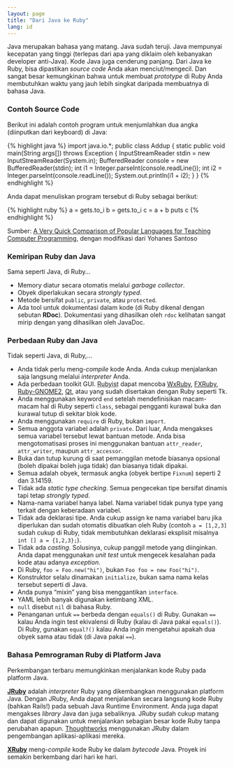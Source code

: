 ```yaml
---
layout: page
title: "Dari Java ke Ruby"
lang: id
---
```


Java merupakan bahasa yang matang. Java sudah teruji. Java mempunyai
kecepatan yang tinggi (terlepas dari apa yang diklaim oleh kebanyakan
developer anti-Java). Kode Java juga cenderung panjang. Dari Java ke
Ruby, bisa dipastikan *source code* Anda akan menciut/mengecil. Dan
sangat besar kemungkinan bahwa untuk membuat *prototype* di Ruby Anda
membutuhkan waktu yang jauh lebih singkat daripada membuatnya di bahasa
Java.

### Contoh Source Code

Berikut ini adalah contoh program untuk menjumlahkan dua angka
(diinputkan dari keyboard) di Java:

{% highlight java %}
import java.io.*;
public class Addup
{
   static public void main(String args[]) throws Exception {
       InputStreamReader stdin = new InputStreamReader(System.in);
       BufferedReader console = new BufferedReader(stdin);
       int i1 = Integer.parseInt(console.readLine());
       int i2 = Integer.parseInt(console.readLine());
       System.out.println(i1 + i2);
   }
}
{% endhighlight %}

Anda dapat menuliskan program tersebut di Ruby sebagai berikut:

{% highlight ruby %}
a = gets.to_i
b = gets.to_i
c = a + b
puts c
{% endhighlight %}

Sumber: [A Very Quick Comparison of Popular Languages for Teaching
Computer Programming][8], dengan modifikasi dari Yohanes Santoso

### Kemiripan Ruby dan Java

Sama seperti Java, di Ruby…

* Memory diatur secara otomatis melalui *garbage collector*.
* Obyek diperlakukan secara *strongly typed*.
* Metode bersifat `public`, `private`, atau `protected`.
* Ada tool untuk dokumentasi dalam kode (di Ruby dikenal dengan sebutan
  **RDoc**). Dokumentasi yang dihasilkan oleh `rdoc` kelihatan sangat
  mirip dengan yang dihasilkan oleh JavaDoc.

### Perbedaan Ruby dan Java

Tidak seperti Java, di Ruby,...

* Anda tidak perlu meng-*compile* kode Anda. Anda cukup menjalankan saja
  langsung melalui *interpreter* Anda.
* Ada perbedaan toolkit GUI. <abbr title="Matz telah mendeklarasikan
  Pengguna Ruby disebut dengan sebutan Rubyist">Rubyist</abbr> dapat
  mencoba [WxRuby][1], [FXRuby][2], [Ruby-GNOME2][3], [Qt][4],
  atau yang sudah disertakan dengan Ruby seperti Tk.
* Anda menggunakan keyword `end` setelah mendefinisikan macam-macam hal
  di Ruby seperti `class`, sebagai pengganti kurawal buka dan kurawal
  tutup di sekitar blok kode.
* Anda menggunakan `require` di Ruby, bukan `import`.
* Semua anggota variabel adalah `private`. Dari luar, Anda mengakses
  semua variabel tersebut lewat bantuan metode. Anda bisa
  mengotomatisasi proses ini menggunakan bantuan `attr_reader`,
  `attr_writer`, maupun `attr_accessor`.
* Buka dan tutup kurung di saat pemanggilan metode biasanya opsional
  (boleh dipakai boleh juga tidak) dan biasanya tidak dipakai.
* Semua adalah obyek, termasuk angka (obyek bertipe `Fixnum`) seperti 2
  dan 3.14159.
* Tidak ada *static type checking*. Semua pengecekan tipe bersifat
  dinamis tapi tetap *strongly typed*.
* Nama-nama variabel hanya label. Nama variabel tidak punya type yang
  terkait dengan keberadaan variabel.
* Tidak ada deklarasi tipe. Anda cukup assign ke nama variabel baru jika
  diperlukan dan sudah otomatis dibuatkan oleh Ruby (contoh `a =
  [1,2,3]` sudah cukup di Ruby, tidak membutuhkan deklarasi eksplisit
  misalnya `int [] a = {1,2,3};`).
* Tidak ada *casting*. Solusinya, cukup panggil metode yang diinginkan.
  Anda dapat menggunakan *unit test* untuk mengecek kesalahan pada kode
  atau adanya *exception*.
* Di Ruby, `foo = Foo.new("hi")`, bukan `Foo foo = new Foo("hi")`.
* Konstruktor selalu dinamakan `initialize`, bukan sama nama kelas
  tersebut seperti di Java.
* Anda punya “mixin” yang bisa menggantikan `interface`.
* YAML lebih banyak digunakan ketimbang XML.
* `null` disebut `nil` di bahasa Ruby.
* Penanganan untuk `==` berbeda dengan `equals()` di Ruby. Gunakan `==`
  kalau Anda ingin test ekivalensi di Ruby (kalau di Java pakai
  `equals()`). Di Ruby, gunakan `equal?()` kalau Anda ingin mengetahui
  apakah dua obyek sama atau tidak (di Java pakai `==`).

### Bahasa Pemrograman Ruby di Platform Java

Perkembangan terbaru memungkinkan menjalankan kode Ruby pada platform
Java.

[**JRuby**][5] adalah *interpreter* Ruby yang dikembangkan menggunakan
platform Java. Dengan JRuby, Anda dapat menjalankan secara langsung kode
Ruby (bahkan Rails!) pada sebuah Java Runtime Environment. Anda juga
dapat mengakses *library* Java dan juga sebaliknya. JRuby sudah cukup
matang dan dapat digunakan untuk menjalankan sebagian besar kode Ruby
tanpa perubahan apapun. [Thoughtworks][6] menggunakan JRuby dalam
pengembangan aplikasi-aplikasi mereka.

[**XRuby**][7] meng-*compile* kode Ruby ke dalam *bytecode* Java. Proyek
ini semakin berkembang dari hari ke hari.



[1]: https://github.com/eumario/wxruby
[2]: https://github.com/larskanis/fxruby
[3]: https://ruby-gnome2.osdn.jp/
[4]: https://github.com/ryanmelt/qtbindings/
[5]: http://jruby.codehaus.org/
[6]: http://www.thoughtworks.com/
[7]: http://xruby.com/
[8]: http://www.ariel.com.au/a/teaching-programming.html

